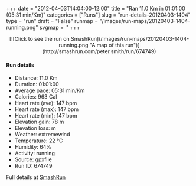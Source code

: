 +++
date = "2012-04-03T14:04:00-12:00"
title = "Ran 11.0 Km in 01:01:00 (05:31 min/Km)"
categories = ["Runs"]
slug = "run-details-20120403-1404"
type = "run"
draft = "False"
runmap = "/images/run-maps/20120403-1404-running.png"
svgmap = '<polyline points="0 58, 1 60, 2 60, 11 51, 18 48, 23 50, 26 47, 27 46, 30 45, 44 46, 47 48, 53 53, 57 56, 62 57, 69 57, 72 56, 83 52, 93 54, 98 52, 100 49, 97 44, 97 41, 97 44, 100 49, 97 52, 92 54, 83 52, 78 54, 70 56, 62 57, 56 55, 43 46, 39 46, 28 46, 27 46, 26 48, 23 50, 20 49, 18 49, 15 49, 10 51, 7 55, 5 58, 3 59, 2 59">'
+++



<!--more-->

<center>
[![Click to see the run on SmashRun](/images/run-maps/20120403-1404-running.png "A map of this run")](http://smashrun.com/peter.smith/run/674749)
</center>

#### Run details

* Distance: 11.0 Km
* Duration: 01:01:00
* Average pace: 05:31 min/Km
* Calories: 963 Cal
* Heart rate (ave): 147 bpm
* Heart rate (max): 147 bpm
* Heart rate (min): 147 bpm
* Elevation gain: 78 m
* Elevation loss:  m
* Weather: extremewind
* Temperature: 22 &deg;C
* Humidity: 64%
* Activity: running
* Source: gpxfile
* Run ID: 674749

Full details at [SmashRun](http://smashrun.com/peter.smith/run/674749)